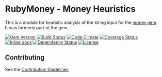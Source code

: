 # RubyMoney - Money Heuristics

This is a module for heuristic analysis of the string input for the
[money gem](https://github.com/RubyMoney/money). It was formerly part of the gem.

[![Gem Version](https://badge.fury.io/rb/money-heuristics.svg)](https://rubygems.org/gems/money-heuristics)
[![Build Status](https://travis-ci.org/RubyMoney/money-heuristics.svg?branch=master)](https://travis-ci.org/RubyMoney/money-heuristics)
[![Code Climate](https://codeclimate.com/github/RubyMoney/money-heuristics.svg)](https://codeclimate.com/github/RubyMoney/money-heuristics)
[![Coverage Status](https://coveralls.io/repos/RubyMoney/money-heuristics/badge.svg?branch=master)](https://coveralls.io/r/Rubymoney-heuristics/money-heuristics?branch=master)
[![Inline docs](https://inch-ci.org/github/RubyMoney/money-heuristics.svg)](https://inch-ci.org/github/RubyMoney/money-heuristics)
[![Dependency Status](https://gemnasium.com/RubyMoney/money-heuristics.svg)](https://gemnasium.com/RubyMoney/money-heuristics)
[![License](https://img.shields.io/github/license/RubyMoney/money-heuristics.svg)](https://opensource.org/licenses/MIT)

## Contributing

See the [Contribution Guidelines](https://github.com/RubyMoney/money-heuristics/blob/master/CONTRIBUTING.md)
